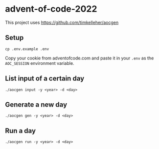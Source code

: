 # advent-of-code-2022

This project uses https://github.com/timkelleher/aocgen

## Setup

```shell
cp .env.example .env
```

Copy your cookie from adventofcode.com and paste it in your `.env` as the `AOC_SESSION` environment variable.

## List input of a certain day

```shell
./aocgen input -y <year> -d <day>
```

## Generate a new day

```shell
./aocgen gen -y <year> -d <day>
```

## Run a day

```shell
./aocgen run -y <year> -d <day>
```